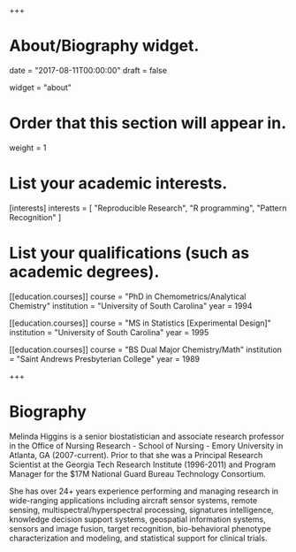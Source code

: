 +++
# About/Biography widget.

date = "2017-08-11T00:00:00"
draft = false

widget = "about"

# Order that this section will appear in.
weight = 1

# List your academic interests.
[interests]
  interests = [
    "Reproducible Research",
    "R programming",
    "Pattern Recognition"
  ]

# List your qualifications (such as academic degrees).
[[education.courses]]
  course = "PhD in Chemometrics/Analytical Chemistry"
  institution = "University of South Carolina"
  year = 1994

[[education.courses]]
  course = "MS in Statistics [Experimental Design]"
  institution = "University of South Carolina"
  year = 1995

[[education.courses]]
  course = "BS Dual Major Chemistry/Math"
  institution = "Saint Andrews Presbyterian College"
  year = 1989
 
+++

# Biography

Melinda Higgins is a senior biostatistician and associate research professor in the Office of Nursing Research - School of Nursing - Emory University in Atlanta, GA (2007-current). Prior to that she was a Principal Research Scientist at the Georgia Tech Research Institute (1996-2011) and Program Manager for the $17M National Guard Bureau Technology Consortium. 

She has over 24+ years experience performing and managing research in wide-ranging applications including aircraft sensor systems, remote sensing, multispectral/hyperspectral processing, signatures intelligence, knowledge decision support systems, geospatial information systems, sensors and image fusion, target recognition, bio-behavioral phenotype characterization and modeling, and statistical support for clinical trials.